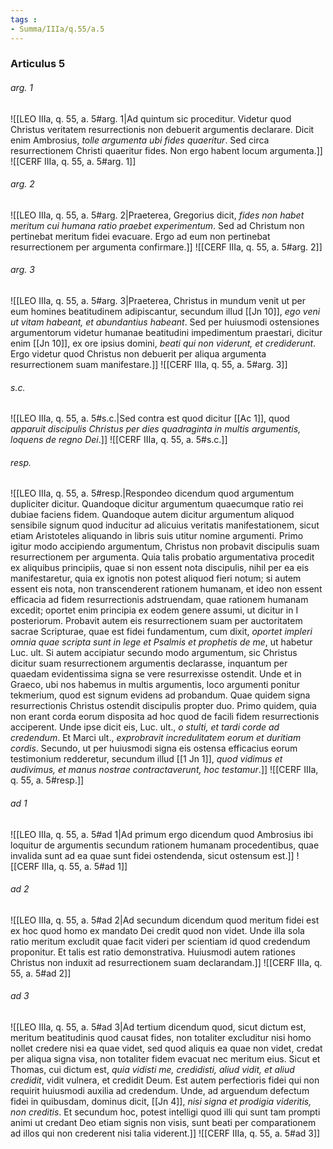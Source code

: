 ```yaml
---
tags : 
- Summa/IIIa/q.55/a.5
---
```


### Articulus 5

###### arg. 1
![[LEO IIIa, q. 55, a. 5#arg. 1|Ad quintum sic proceditur. Videtur quod Christus veritatem resurrectionis non debuerit argumentis declarare. Dicit enim Ambrosius, *tolle argumenta ubi fides quaeritur*. Sed circa resurrectionem Christi quaeritur fides. Non ergo habent locum argumenta.]]
![[CERF IIIa, q. 55, a. 5#arg. 1]]

###### arg. 2
![[LEO IIIa, q. 55, a. 5#arg. 2|Praeterea, Gregorius dicit, *fides non habet meritum cui humana ratio praebet experimentum*. Sed ad Christum non pertinebat meritum fidei evacuare. Ergo ad eum non pertinebat resurrectionem per argumenta confirmare.]]
![[CERF IIIa, q. 55, a. 5#arg. 2]]

###### arg. 3
![[LEO IIIa, q. 55, a. 5#arg. 3|Praeterea, Christus in mundum venit ut per eum homines beatitudinem adipiscantur, secundum illud [[Jn 10]], *ego veni ut vitam habeant, et abundantius habeant*. Sed per huiusmodi ostensiones argumentorum videtur humanae beatitudini impedimentum praestari, dicitur enim [[Jn 10]], ex ore ipsius domini, *beati qui non viderunt, et crediderunt*. Ergo videtur quod Christus non debuerit per aliqua argumenta resurrectionem suam manifestare.]]
![[CERF IIIa, q. 55, a. 5#arg. 3]]

###### s.c.
![[LEO IIIa, q. 55, a. 5#s.c.|Sed contra est quod dicitur [[Ac 1]], quod *apparuit discipulis Christus per dies quadraginta in multis argumentis, loquens de regno Dei*.]]
![[CERF IIIa, q. 55, a. 5#s.c.]]

###### resp.
![[LEO IIIa, q. 55, a. 5#resp.|Respondeo dicendum quod argumentum dupliciter dicitur. Quandoque dicitur argumentum quaecumque ratio rei dubiae faciens fidem. Quandoque autem dicitur argumentum aliquod sensibile signum quod inducitur ad alicuius veritatis manifestationem, sicut etiam Aristoteles aliquando in libris suis utitur nomine argumenti. Primo igitur modo accipiendo argumentum, Christus non probavit discipulis suam resurrectionem per argumenta. Quia talis probatio argumentativa procedit ex aliquibus principiis, quae si non essent nota discipulis, nihil per ea eis manifestaretur, quia ex ignotis non potest aliquod fieri notum; si autem essent eis nota, non transcenderent rationem humanam, et ideo non essent efficacia ad fidem resurrectionis adstruendam, quae rationem humanam excedit; oportet enim principia ex eodem genere assumi, ut dicitur in I posteriorum. Probavit autem eis resurrectionem suam per auctoritatem sacrae Scripturae, quae est fidei fundamentum, cum dixit, *oportet impleri omnia quae scripta sunt in lege et Psalmis et prophetis de me*, ut habetur Luc. ult. Si autem accipiatur secundo modo argumentum, sic Christus dicitur suam resurrectionem argumentis declarasse, inquantum per quaedam evidentissima signa se vere resurrexisse ostendit. Unde et in Graeco, ubi nos habemus in multis argumentis, loco argumenti ponitur tekmerium, quod est signum evidens ad probandum. Quae quidem signa resurrectionis Christus ostendit discipulis propter duo. Primo quidem, quia non erant corda eorum disposita ad hoc quod de facili fidem resurrectionis acciperent. Unde ipse dicit eis, Luc. ult., *o stulti, et tardi corde ad credendum*. Et Marci ult., *exprobravit incredulitatem eorum et duritiam cordis*. Secundo, ut per huiusmodi signa eis ostensa efficacius eorum testimonium redderetur, secundum illud [[1 Jn 1]], *quod vidimus et audivimus, et manus nostrae contractaverunt, hoc testamur*.]]
![[CERF IIIa, q. 55, a. 5#resp.]]

###### ad 1
![[LEO IIIa, q. 55, a. 5#ad 1|Ad primum ergo dicendum quod Ambrosius ibi loquitur de argumentis secundum rationem humanam procedentibus, quae invalida sunt ad ea quae sunt fidei ostendenda, sicut ostensum est.]]
![[CERF IIIa, q. 55, a. 5#ad 1]]

###### ad 2
![[LEO IIIa, q. 55, a. 5#ad 2|Ad secundum dicendum quod meritum fidei est ex hoc quod homo ex mandato Dei credit quod non videt. Unde illa sola ratio meritum excludit quae facit videri per scientiam id quod credendum proponitur. Et talis est ratio demonstrativa. Huiusmodi autem rationes Christus non induxit ad resurrectionem suam declarandam.]]
![[CERF IIIa, q. 55, a. 5#ad 2]]

###### ad 3
![[LEO IIIa, q. 55, a. 5#ad 3|Ad tertium dicendum quod, sicut dictum est, meritum beatitudinis quod causat fides, non totaliter excluditur nisi homo nollet credere nisi ea quae videt, sed quod aliquis ea quae non videt, credat per aliqua signa visa, non totaliter fidem evacuat nec meritum eius. Sicut et Thomas, cui dictum est, *quia vidisti me, credidisti, aliud vidit, et aliud credidit*, vidit vulnera, et credidit Deum. Est autem perfectioris fidei qui non requirit huiusmodi auxilia ad credendum. Unde, ad arguendum defectum fidei in quibusdam, dominus dicit, [[Jn 4]], *nisi signa et prodigia videritis, non creditis*. Et secundum hoc, potest intelligi quod illi qui sunt tam prompti animi ut credant Deo etiam signis non visis, sunt beati per comparationem ad illos qui non crederent nisi talia viderent.]]
![[CERF IIIa, q. 55, a. 5#ad 3]]

